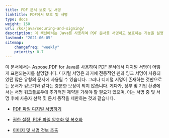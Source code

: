 ```yaml
---
title: PDF 문서 보호 및 서명
linktitle: PDF에서 보호 및 서명
type: docs
weight: 150
url: /ko/java/securing-and-signing/
description: 이 섹션에서는 Java를 사용하여 PDF 문서를 서명하고 보호하는 기능을 설명합니다.
lastmod: "2021-06-05"
sitemap:
    changefreq: "weekly"
    priority: 0.7
---
```


이 문서에서는 Aspose.PDF for Java를 사용하여 PDF 문서에서 디지털 서명이 어떻게 표현되는지를 설명합니다.
디지털 서명은 과거에 전통적인 펜과 잉크 서명이 사용되었던 많은 유형의 문서에 사용될 수 있습니다.
그러나 디지털 서명이 존재하는 것만으로는 문서가 겉보기와 같다는 충분한 보장이 되지 않습니다.
게다가, 정부 및 기업 환경에서는 서명 워크플로우에 추가적인 제약을 가해야 할 필요가 있으며,
이는 서명 중 및 서명 후에 사용자 선택 및 문서 동작을 제한하는 것과 같습니다.

- [PDF 파일 디지털 서명하기](/pdf/ko/java/digitally-sign-pdf-file/)

- [권한 설정, PDF 파일 암호화 및 복호화](/pdf/ko/java/set-privileges-encrypt-and-decrypt-pdf-file/)
- [이미지 및 서명 정보 추출](/pdf/ko/java/extract-image-and-signature-information/)